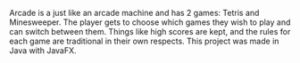 Arcade is a just like an arcade machine and has 2 games: Tetris and Minesweeper. The player gets to choose which
games they wish to play and can switch between them. Things like high scores are kept, and the rules for each game
are traditional in their own respects. This project was made in Java with JavaFX.